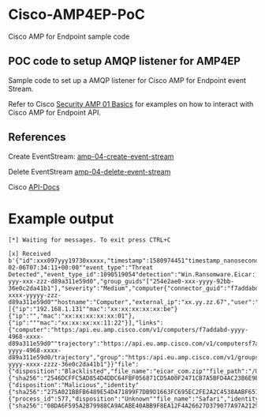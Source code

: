 # Cisco-AMP4EP-PoC
Cisco AMP for Endpoint sample code

## POC code to setup AMQP listener for AMP4EP

Sample code to set up a AMQP listener for Cisco AMP for Endpoint event
Stream.

Refer to Cisco
[Security AMP 01 Basics](https://github.com/CiscoSecurity/amp-01-basics)
for examples on how to interact with Cisco AMP for Endpoint API.

## References
Create EventStream:
[amp-04-create-event-stream](https://github.com/CiscoSecurity/amp-04-create-event-stream)

Delete EventStream
[amp-04-delete-event-stream](https://github.com/CiscoSecurity/amp-04-delete-event-stream)

Cisco [API-Docs](https://api-docs.amp.cisco.com)



# Example output
`````
[*] Waiting for messages. To exit press CTRL+C

[x] Received b'{"id":xxx097yyy19730xxxxx,"timestamp":1580974451"timestamp_nanoseconds":973027000,"date":"2020-02-06T07:34:11+00:00""event_type":"Threat Detected","event_type_id":1090519054"detection":"Win.Ransomware.Eicar::95.sbx.tg""detection_id":"13257897837238329""connector_guid":"f7addabd-yyy-xxx-zzz-d89a311e59d0","group_guids"["254e2ae0-xxx-yyyy-92bb-36e0c2da41b1"],"severity":"Medium","computer{"connector_guid":"f7addabd-xxxx-yyyyy-zzz-d89a311e59d0""hostname":"Computer","external_ip":"xx.yy.zz.67","user":"u""active":true"network_addresses":[{"ip":"192.168.1.131""mac":"xx:xx:xx:xx:xx:be"}{"ip":"","mac":"xx:xx:xx:xx:xx:01"},{"ip":"""mac":"xx:xx:xx:xx:11:22"}],"links":{"computer":"https:/api.eu.amp.cisco.com/v1/computers/f7addabd-yyyy-4968-xxxx-d89a311e59d0""trajectory":"https://api.eu.amp.cisco.com/v1/computersf7addabd-yyyy-4968-xxxx-d89a311e59d0/trajectory","group":"https:/api.eu.amp.cisco.com/v1/groups/254e2ae0-yyyy-xxxx-zzzz-36e0c2da41b1"}}"file":{"disposition":"Blacklisted","file_name":"eicar_com.zip""file_path":"/Users/MacUser/Downloads/eicar_com.zip","identity"{"sha256":"2546DCFFC5AD854D4DDC64FBF056871CD5A00F2471CB7A5BFD4AC23B6E9EEDA"},"archived_file":{"disposition":"Malicious","identity"{"sha256":"275A021BBFB6489E54D471899F7DB9D1663FC695EC2FE2A2C4538AABF651FD0"}},"parent":{"process_id":577,"disposition":"Unknown""file_name":"Safari","identity"{"sha256":"08DA6F595A2B79988CA9ACABE40ABB9F8EA12F4A26627D379077A97A2129D5A"}}}}'


`````

